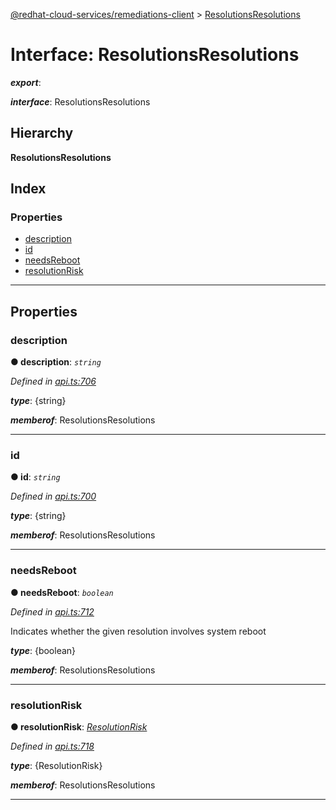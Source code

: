 [@redhat-cloud-services/remediations-client](../README.md) > [ResolutionsResolutions](../interfaces/resolutionsresolutions.md)

# Interface: ResolutionsResolutions

*__export__*: 

*__interface__*: ResolutionsResolutions

## Hierarchy

**ResolutionsResolutions**

## Index

### Properties

* [description](resolutionsresolutions.md#description)
* [id](resolutionsresolutions.md#id)
* [needsReboot](resolutionsresolutions.md#needsreboot)
* [resolutionRisk](resolutionsresolutions.md#resolutionrisk)

---

## Properties

<a id="description"></a>

###  description

**● description**: *`string`*

*Defined in [api.ts:706](https://github.com/RedHatInsights/javascript-clients/blob/master/packages/remediations/api.ts#L706)*

*__type__*: {string}

*__memberof__*: ResolutionsResolutions

___
<a id="id"></a>

###  id

**● id**: *`string`*

*Defined in [api.ts:700](https://github.com/RedHatInsights/javascript-clients/blob/master/packages/remediations/api.ts#L700)*

*__type__*: {string}

*__memberof__*: ResolutionsResolutions

___
<a id="needsreboot"></a>

###  needsReboot

**● needsReboot**: *`boolean`*

*Defined in [api.ts:712](https://github.com/RedHatInsights/javascript-clients/blob/master/packages/remediations/api.ts#L712)*

Indicates whether the given resolution involves system reboot

*__type__*: {boolean}

*__memberof__*: ResolutionsResolutions

___
<a id="resolutionrisk"></a>

###  resolutionRisk

**● resolutionRisk**: *[ResolutionRisk](../enums/resolutionrisk.md)*

*Defined in [api.ts:718](https://github.com/RedHatInsights/javascript-clients/blob/master/packages/remediations/api.ts#L718)*

*__type__*: {ResolutionRisk}

*__memberof__*: ResolutionsResolutions

___

